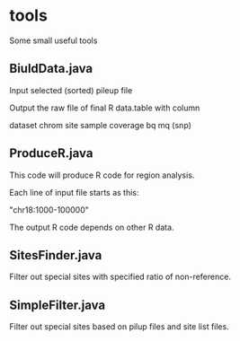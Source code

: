 # tools
Some small useful tools

## BiuldData.java

Input selected (sorted) pileup file

Output the raw file of final R data.table with column

dataset chrom site sample coverage bq mq (snp)

## ProduceR.java

This code will produce R code for region analysis.

Each line of input file starts as this:

"chr18:1000-100000"

The output R code depends on other R data.

## SitesFinder.java

Filter out special sites with specified ratio of non-reference.

## SimpleFilter.java

Filter out special sites based on pilup files and site list files.

